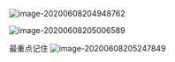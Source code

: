 ![image-20200608204948762](http://qb1771xly.bkt.clouddn.com/image-20200608204948762.png)

![image-20200608205006589](http://qb1771xly.bkt.clouddn.com/image-20200608205006589.png)


最重点记住
![image-20200608205247849](http://qb1771xly.bkt.clouddn.com/image-20200608205247849.png)